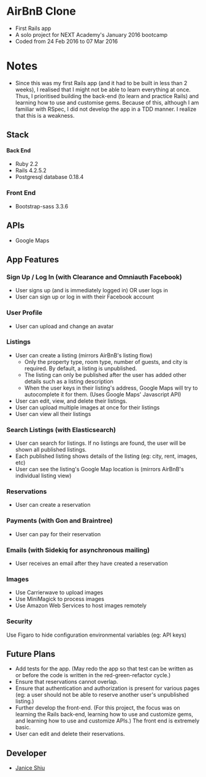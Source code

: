 # AirBnB Clone
* First Rails app
* A solo project for NEXT Academy's January 2016 bootcamp
* Coded from 24 Feb 2016 to 07 Mar 2016

# Notes
* Since this was my first Rails app (and it had to be built in less than 2 weeks), I realised that I might not be able to learn everything at once. Thus, I prioritised building the back-end (to learn and practice Rails) and learning how to use and customise gems. Because of this, although I am familiar with RSpec, I did not develop the app in a TDD manner. I realize that this is a weakness.

## Stack
#### Back End
* Ruby 2.2
* Rails 4.2.5.2
* Postgresql database 0.18.4

### Front End
* Bootstrap-sass 3.3.6

## APIs
* Google Maps

## App Features

### Sign Up / Log In (with Clearance and Omniauth Facebook)
* User signs up (and is immediately logged in) OR user logs in
* User can sign up or log in with their Facebook account

### User Profile
* User can upload and change an avatar

### Listings
* User can create a listing (mirrors AirBnB's listing flow)
    * Only the property type, room type, number of guests, and city is required. By default, a listing is unpublished.
    * The listing can only be published after the user has added other details such as a listing description
    * When the user keys in their listing's address, Google Maps will try to autocomplete it for them. (Uses Google Maps' Javascript API)
* User can edit, view, and delete their listings.
* User can upload multiple images at once for their listings
* User can view all their listings


### Search Listings (with Elasticsearch)
* User can search for listings. If no listings are found, the user will be shown all published listings.
* Each published listing shows details of the listing (eg: city, rent, images, etc)
* User can see the listing's Google Map location is (mirrors AirBnB's individual listing view)

### Reservations
* User can create a reservation

### Payments (with Gon and Braintree)
* User can pay for their reservation

### Emails (with Sidekiq for asynchronous mailing)
* User receives an email after they have created a reservation

### Images
* Use Carrierwave to upload images
* Use MiniMagick to process images
* Use Amazon Web Services to host images remotely


### Security
Use Figaro to hide configuration environmental variables (eg: API keys)

Future Plans
------
* Add tests for the app. (May redo the app so that test can be written as or before the code is written in the red-green-refactor cycle.)
* Ensure that reservations cannot overlap.
* Ensure that authentication and authorization is present for various pages (eg: a user should not be able to reserve another user's unpublished listing.)
* Further develop the front-end. (For this project, the focus was on learning the Rails back-end, learning how to use and customize gems, and learning how to use and customize APIs.) The front end is extremely basic.
* User can edit and delete their reservations.

Developer
----------
* [Janice Shiu](https://github.com/contrepoint)